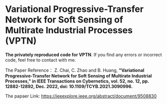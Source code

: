 # Variational Progressive-Transfer Network for Soft Sensing of Multirate Industrial Processes (VPTN)
**The privately reproduced code for VPTN**. If you find any errors or incorrect code, feel free to contact with me.

The Paper Reference：
Z. Chai, C. Zhao and B. Huang, **"Variational Progressive-Transfer Network for Soft Sensing of Multirate Industrial Processes," in IEEE Transactions on Cybernetics, vol. 52, no. 12, pp. 12882-12892, Dec. 2022, doi: 10.1109/TCYB.2021.3090996.**

The papaer Link: https://ieeexplore.ieee.org/abstract/document/9508830
